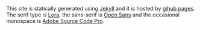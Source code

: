This site is statically generated using [Jekyll] and it is hosted by [gihub pages].
The serif type is [Lora], the sans-serif is [Open Sans] and the occasional monospace is [Adobe Source Code Pro].

[jekyll]: http://jekyllrb.com/
[gihub pages]: https://pages.github.com/
[Lora]: https://fonts.google.com/specimen/Lora
[Open Sans]: http://fonts.google.com/specimen/Open+Sans
[Adobe Source Code Pro]: http://store1.adobe.com/cfusion/store/html/index.cfm?event=displayFontPackage&code=1960
[Bootstrap]: http://getbootstrap.com/

